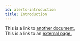 ```yaml
---
id: alerts-introduction
title: Introduction
---
```


This is a link to [another document.](doc3.md)  
This is a link to an [external page.](http://www.example.com)
